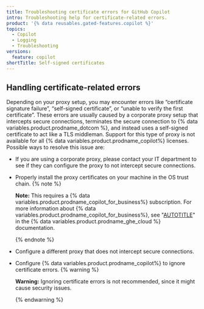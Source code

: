 ```yaml
---
title: Troubleshooting certificate errors for GitHub Copilot
intro: Troubleshooting help for certificate-related errors.
product: '{% data reusables.gated-features.copilot %}'
topics:
  - Copilot
  - Logging
  - Troubleshooting
versions:
  feature: copilot
shortTitle: Self-signed certificates
---
```


## Handling certificate-related errors

Depending on your proxy setup, you may encounter errors like “certificate signature failure”, “self-signed certificate”, or “unable to verify the first certificate”. These errors are usually caused by a corporate proxy setup that intercepts secure connections, terminates the secure connection to {% data variables.product.prodname_dotcom %}, and instead uses a self-signed certificate to act like a TLS middleman. Support for this type of proxy is not available for all {% data variables.product.prodname_copilot%} licenses.
Possible ways to resolve this issue are:
- If you are using a corporate proxy, please contact your IT department to see if they can configure the proxy to not intercept secure connections.
- Properly install the proxy certificates on your machine in the OS trust chain.
  {% note %}

  **Note:** This requires a {% data variables.product.prodname_copilot_for_business%} subscription. For more information about {% data variables.product.prodname_copilot_for_business%}, see "[AUTOTITLE](/enterprise-cloud@latest/copilot/overview-of-github-copilot/about-github-copilot-for-business)" in the {% data variables.product.prodname_ghe_cloud %} documentation.

  {% endnote %}
- Configure a different proxy that does not intercept secure connections.
- Configure {% data variables.product.prodname_copilot%} to ignore certificate errors.
  {% warning %}

  **Warning:** Ignoring certificate errors is not recommended, since it might cause security issues.

  {% endwarning %}
